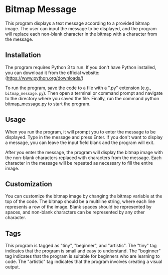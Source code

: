 # Bitmap Message

This program displays a text message according to a provided bitmap image. The user can input the message to be displayed, and the program will replace each non-blank character in the bitmap with a character from the message.

## Installation

The program requires Python 3 to run. If you don't have Python installed, you can download it from the official website: (https://www.python.org/downloads/)

To run the program, save the code to a file with a ".py" extension (e.g., `bitmap_message.py`). Then open a terminal or command prompt and navigate to the directory where you saved the file. Finally, run the command python bitmap_message.py to start the program.

## Usage

When you run the program, it will prompt you to enter the message to be displayed. Type in the message and press Enter. If you don't want to display a message, you can leave the input field blank and the program will exit.

After you enter the message, the program will display the bitmap image with the non-blank characters replaced with characters from the message. Each character in the message will be repeated as necessary to fill the entire image.

## Customization

You can customize the bitmap image by changing the bitmap variable at the top of the code. The bitmap should be a multiline string, where each line represents a row of the image. Blank spaces should be represented by spaces, and non-blank characters can be represented by any other character.

## Tags

This program is tagged as "tiny", "beginner", and "artistic". The "tiny" tag indicates that the program is small and easy to understand. The "beginner" tag indicates that the program is suitable for beginners who are learning to code. The "artistic" tag indicates that the program involves creating a visual output.
